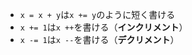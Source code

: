 - `x = x + y`は`x += y`のように短く書ける
- `x += 1`は`x ++`を書ける（**インクリメント**）
- `x -= 1`は`x --`を書ける（**デクリメント**）
